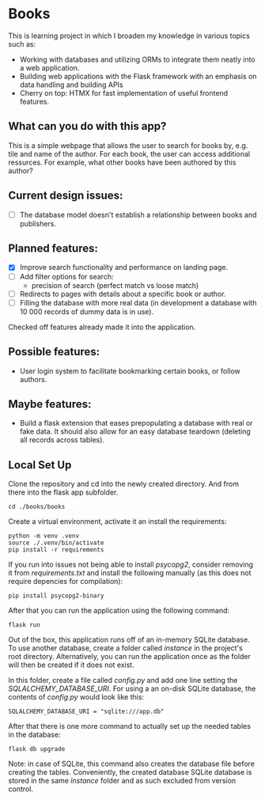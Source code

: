 # Books

This is learning project in which I broaden my knowledge in various topics such as:
- Working with databases and utilizing ORMs to integrate them neatly into a web application.
- Building web applications with the Flask framework with an emphasis on data handling and building APIs
- Cherry on top: HTMX for fast implementation of useful frontend features.

## What can you do with this app?

This is a simple webpage that allows the user to search for books by, e.g. tile and name of the author. For each book, the user can access additional ressurces. For example, what other books have been authored by this author?

## Current design issues:
- [ ] The database model doesn't establish a relationship between books and publishers.

## Planned features:
- [x] Improve search functionality and performance on landing page.
- [ ] Add filter options for search:
    - precision of search (perfect match vs loose match)
- [ ] Redirects to pages with details about a specific book or author.
- [ ] Filling the database with more real data (in development a database with 10 000 records of dummy data is in use).

Checked off features already made it into the application.

## Possible features:
- User login system to facilitate bookmarking certain books, or follow authors.

## Maybe features:
- Build a flask extension that eases prepopulating a database with real or fake data. It should also allow for an easy database teardown (deleting all records across tables).

## Local Set Up

Clone the repository and cd into the newly created directory. And from there into the flask app subfolder.

```
cd ./books/books
```

Create a virtual environment, activate it an install the requirements:

```
python -m venv .venv
source ./.venv/bin/activate
pip install -r requirements
```

If you run into issues not being able to install *psycopg2*, consider removing it from *requirements.txt* and install the following manually (as this does not require depencies for compilation):

```
pip install psycopg2-binary
```

After that you can run the application using the following command:

```
flask run
```

Out of the box, this application runs off of an in-memory SQLite database. To use another database, create a folder called *instance* in the project's root directory. Alternatively, you can run the application once as the folder will then be created if it does not exist.

In this folder, create a file called *config.py* and add one line setting the *SQLALCHEMY_DATABASE_URI*. For using a an on-disk SQLite database, the contents of *config.py* would look like this:

```
SQLALCHEMY_DATABASE_URI = "sqlite:///app.db"
```

After that there is one more command to actually set up the needed tables in the database:

```
flask db upgrade
```

Note: in case of SQLite, this command also creates the database file before creating the tables. Conveniently, the created database SQLite database is stored in the same *instance* folder and as such excluded from version control.
